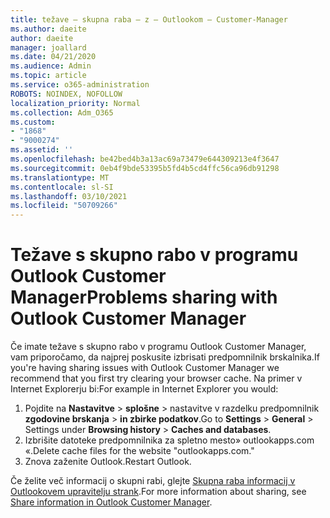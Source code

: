 ```yaml
---
title: težave – skupna raba – z – Outlookom – Customer-Manager
ms.author: daeite
author: daeite
manager: joallard
ms.date: 04/21/2020
ms.audience: Admin
ms.topic: article
ms.service: o365-administration
ROBOTS: NOINDEX, NOFOLLOW
localization_priority: Normal
ms.collection: Adm_O365
ms.custom:
- "1868"
- "9000274"
ms.assetid: ''
ms.openlocfilehash: be42bed4b3a13ac69a73479e644309213e4f3647
ms.sourcegitcommit: 0eb4f9bde53395b5fd4b5cd4ffc56ca96db91298
ms.translationtype: MT
ms.contentlocale: sl-SI
ms.lasthandoff: 03/10/2021
ms.locfileid: "50709266"
---
```

# <a name="problems-sharing-with-outlook-customer-manager"></a><span data-ttu-id="4beef-102">Težave s skupno rabo v programu Outlook Customer Manager</span><span class="sxs-lookup"><span data-stu-id="4beef-102">Problems sharing with Outlook Customer Manager</span></span>

<span data-ttu-id="4beef-103">Če imate težave s skupno rabo v programu Outlook Customer Manager, vam priporočamo, da najprej poskusite izbrisati predpomnilnik brskalnika.</span><span class="sxs-lookup"><span data-stu-id="4beef-103">If you're having sharing issues with Outlook Customer Manager we recommend that you first try clearing your browser cache.</span></span> <span data-ttu-id="4beef-104">Na primer v Internet Explorerju bi:</span><span class="sxs-lookup"><span data-stu-id="4beef-104">For example in Internet Explorer you would:</span></span>

1. <span data-ttu-id="4beef-105">Pojdite na **Nastavitve**  >  **splošne** > nastavitve v razdelku predpomnilnik **zgodovine brskanja**  >  **in zbirke podatkov**.</span><span class="sxs-lookup"><span data-stu-id="4beef-105">Go to **Settings** > **General** > Settings under **Browsing history** > **Caches and databases**.</span></span>
2. <span data-ttu-id="4beef-106">Izbrišite datoteke predpomnilnika za spletno mesto» outlookapps.com «.</span><span class="sxs-lookup"><span data-stu-id="4beef-106">Delete cache files for the website "outlookapps.com."</span></span>
3. <span data-ttu-id="4beef-107">Znova zaženite Outlook.</span><span class="sxs-lookup"><span data-stu-id="4beef-107">Restart Outlook.</span></span>

<span data-ttu-id="4beef-108">Če želite več informacij o skupni rabi, glejte [Skupna raba informacij v Outlookovem upravitelju strank](https://techcommunity.microsoft.com/t5/outlook-blog/sharing-how-to-keep-your-colleagues-in-the-loop/ba-p/35710).</span><span class="sxs-lookup"><span data-stu-id="4beef-108">For more information about sharing, see [Share information in Outlook Customer Manager](https://techcommunity.microsoft.com/t5/outlook-blog/sharing-how-to-keep-your-colleagues-in-the-loop/ba-p/35710).</span></span>